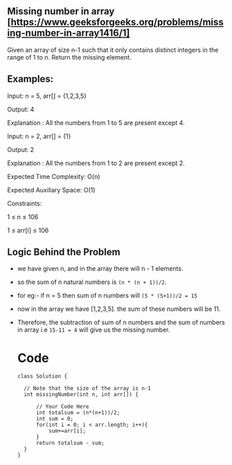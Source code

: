 ## Missing number in array [https://www.geeksforgeeks.org/problems/missing-number-in-array1416/1]

Given an array of size n-1 such that it only contains distinct integers in the range of 1 to n. Return the missing element.

## Examples:

Input: n = 5, arr[] = {1,2,3,5}

Output: 4

Explanation : All the numbers from 1 to 5 are present except 4.

Input: n = 2, arr[] = {1}

Output: 2

Explanation : All the numbers from 1 to 2 are present except 2.

Expected Time Complexity: O(n)

Expected Auxiliary Space: O(1)

Constraints:

1 ≤ n ≤ 106

1 ≤ arr[i] ≤ 106

## Logic Behind the Problem

- we have given n, and in the array there will n - 1 elements.
- so the sum of n natural numbers is `(n * (n + 1))/2`.
- for eg:- if n = 5 then sum of n numbers will `(5 * (5+1))/2 = 15`
- now in the array we have [1,2,3,5]. the sum of these numbers will be 11.
- Therefore, the subtraction of sum of n numbers and the sum of numbers in array i.e `15-11 = 4` will give us the missing number.

  # Code
  ```
  class Solution {

    // Note that the size of the array is n-1
    int missingNumber(int n, int arr[]) {

        // Your Code Here
        int totalsum = (n*(n+1))/2;
        int sum = 0;
        for(int i = 0; i < arr.length; i++){
            sum+=arr[i];
        }
        return totalsum - sum;
    }
  }
  ```

